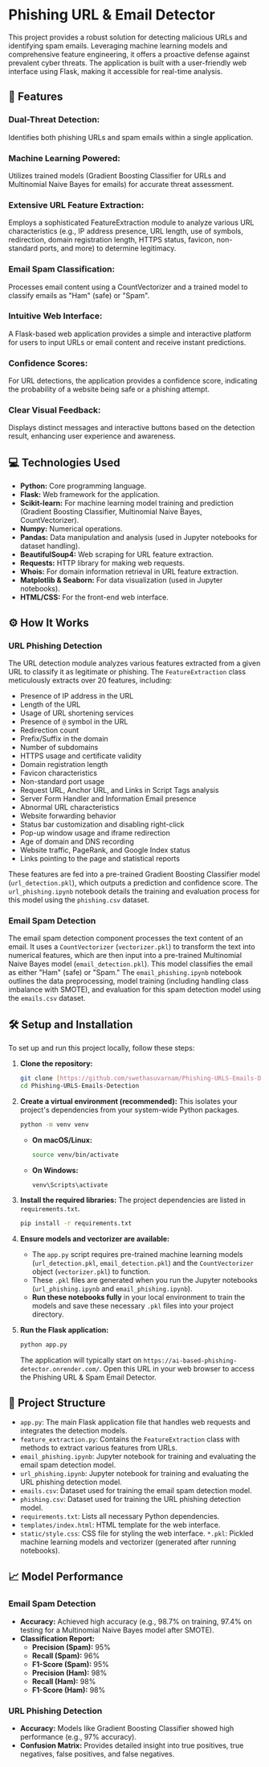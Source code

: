 
# Phishing URL & Email Detector
This project provides a robust solution for detecting malicious URLs and identifying spam emails. Leveraging machine learning models and comprehensive feature engineering, it offers a proactive defense against prevalent cyber threats. The application is built with a user-friendly web interface using Flask, making it accessible for real-time analysis.

## 🚀 Features
### Dual-Threat Detection: 
Identifies both phishing URLs and spam emails within a single application.
### Machine Learning Powered: 
Utilizes trained models (Gradient Boosting Classifier for URLs and Multinomial Naive Bayes for emails) for accurate threat assessment.
### Extensive URL Feature Extraction: 
Employs a sophisticated FeatureExtraction module to analyze various URL characteristics (e.g., IP address presence, URL length, use of symbols, redirection, domain registration length, HTTPS status, favicon, non-standard ports, and more) to determine legitimacy.
### Email Spam Classification: 
Processes email content using a CountVectorizer and a trained model to classify emails as "Ham" (safe) or "Spam".
### Intuitive Web Interface: 
A Flask-based web application provides a simple and interactive platform for users to input URLs or email content and receive instant predictions.
### Confidence Scores: 
For URL detections, the application provides a confidence score, indicating the probability of a website being safe or a phishing attempt.
### Clear Visual Feedback: 
Displays distinct messages and interactive buttons  based on the detection result, enhancing user experience and awareness.
## 💻 Technologies Used

* **Python:** Core programming language.
* **Flask:** Web framework for the application.
* **Scikit-learn:** For machine learning model training and prediction (Gradient Boosting Classifier, Multinomial Naive Bayes, CountVectorizer).
* **Numpy:** Numerical operations.
* **Pandas:** Data manipulation and analysis (used in Jupyter notebooks for dataset handling).
* **BeautifulSoup4:** Web scraping for URL feature extraction.
* **Requests:** HTTP library for making web requests.
* **Whois:** For domain information retrieval in URL feature extraction.
* **Matplotlib & Seaborn:** For data visualization (used in Jupyter notebooks).
* **HTML/CSS:** For the front-end web interface.
## ⚙️ How It Works

### URL Phishing Detection

The URL detection module analyzes various features extracted from a given URL to classify it as legitimate or phishing. The `FeatureExtraction` class meticulously extracts over 20 features, including:

* Presence of IP address in the URL
* Length of the URL
* Usage of URL shortening services
* Presence of `@` symbol in the URL
* Redirection count
* Prefix/Suffix in the domain
* Number of subdomains
* HTTPS usage and certificate validity
* Domain registration length
* Favicon characteristics
* Non-standard port usage
* Request URL, Anchor URL, and Links in Script Tags analysis
* Server Form Handler and Information Email presence
* Abnormal URL characteristics
* Website forwarding behavior
* Status bar customization and disabling right-click
* Pop-up window usage and iframe redirection
* Age of domain and DNS recording
* Website traffic, PageRank, and Google Index status
* Links pointing to the page and statistical reports

These features are fed into a pre-trained Gradient Boosting Classifier model (`url_detection.pkl`), which outputs a prediction and confidence score. The `url_phishing.ipynb` notebook details the training and evaluation process for this model using the `phishing.csv` dataset.

### Email Spam Detection

The email spam detection component processes the text content of an email. It uses a `CountVectorizer` (`vectorizer.pkl`) to transform the text into numerical features, which are then input into a pre-trained Multinomial Naive Bayes model (`email_detection.pkl`). This model classifies the email as either "Ham" (safe) or "Spam." The `email_phishing.ipynb` notebook outlines the data preprocessing, model training (including handling class imbalance with SMOTE), and evaluation for this spam detection model using the `emails.csv` dataset.

## 🛠️ Setup and Installation

To set up and run this project locally, follow these steps:

1.  **Clone the repository:**
    ```bash
    git clone [https://github.com/swethasuvarnam/Phishing-URLS-Emails-Detection.git](https://github.com/swethasuvarnam/Phishing-URLS-Emails-Detection.git)
    cd Phishing-URLS-Emails-Detection
    ```

2.  **Create a virtual environment (recommended):**
    This isolates your project's dependencies from your system-wide Python packages.
    ```bash
    python -m venv venv
    ```
    * **On macOS/Linux:**
        ```bash
        source venv/bin/activate
        ```
    * **On Windows:**
        ```bash
        venv\Scripts\activate
        ```

3.  **Install the required libraries:**
    The project dependencies are listed in `requirements.txt`.
    ```bash
    pip install -r requirements.txt
    ```

4.  **Ensure models and vectorizer are available:**
    * The `app.py` script requires pre-trained machine learning models (`url_detection.pkl`, `email_detection.pkl`) and the `CountVectorizer` object (`vectorizer.pkl`) to  function.
    * These `.pkl` files are generated when you run the Jupyter notebooks (`url_phishing.ipynb` and `email_phishing.ipynb`).
    * **Run these notebooks fully** in your local environment to train the models and save these necessary `.pkl` files into your project directory.

6.  **Run the Flask application:**
    ```bash
    python app.py
    ```
    The application will typically start on `https://ai-based-phishing-detector.onrender.com/`. Open this URL in your web browser to access the Phishing URL & Spam Email Detector.


## 📂 Project Structure
* `app.py`: The main Flask application file that handles web requests and integrates the detection models.
* `feature_extraction.py`: Contains the `FeatureExtraction` class with methods to extract various features from URLs.
* `email_phishing.ipynb`: Jupyter notebook for training and evaluating the email spam detection model.
* `url_phishing.ipynb`: Jupyter notebook for training and evaluating the URL phishing detection model.
* `emails.csv`: Dataset used for training the email spam detection model.
* `phishing.csv`: Dataset used for training the URL phishing detection model.
* `requirements.txt`: Lists all necessary Python dependencies.
* `templates/index.html`: HTML template for the web interface.
* `static/style.css`: CSS file for styling the web interface.
 `*.pkl`: Pickled machine learning models and vectorizer (generated after running notebooks).

## 📈 Model Performance 

### Email Spam Detection

* **Accuracy:** Achieved high accuracy (e.g., 98.7% on training, 97.4% on testing for a Multinomial Naive Bayes model after SMOTE).
* **Classification Report:**
    * **Precision (Spam):** 95%
    * **Recall (Spam):** 96%
    * **F1-Score (Spam):** 95%
    * **Precision (Ham):** 98%
    * **Recall (Ham):** 98%
    * **F1-Score (Ham):** 98%

### URL Phishing Detection

* **Accuracy:** Models like Gradient Boosting Classifier showed high performance (e.g., 97% accuracy).
* **Confusion Matrix:** Provides detailed insight into true positives, true negatives, false positives, and false negatives.
